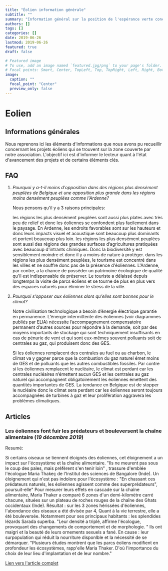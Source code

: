 ```yaml
---
title: "Éolien information générale"
subtitle: ""
summary: "Information général sur la position de l'espérance verte concernant les projets éoliens"
authors: []
tags: []
categories: []
date: 2019-06-26
lastmod: 2019-06-26
featured: true
draft: false

# Featured image
# To use, add an image named `featured.jpg/png` to your page's folder.
# Focal points: Smart, Center, TopLeft, Top, TopRight, Left, Right, BottomLeft, Bottom, BottomRight.
image:
  caption: ""
  focal_point: "Center"
  preview_only: false
---
```


# Eolien

## Informations générales

Nous reprenons ici les éléments d'informations que nous avons pu recueillir concernant
les projets éoliens qui se trouvent sur la zone couverte par notre association.
L'objectif ici est d'informer le lecteur quant à l'état d'avancement des projets et de certains éléments clés.

## FAQ

1. *Pourquoi y a-t-il moins d'opposition dans des régions plus densément peuplées de Belgique et une opposition plus grande dans les régions moins densément peuplées comme l'Ardenne?*

	Nous pensons qu'il y a 3 raisons principales:

	les régions les plus densément peuplées sont aussi plus plates avec très peu de relief et donc
	les éoliennes se confondent plus facilement dans le paysage.
	En Ardenne, les endroits favorables sont sur les hauteurs et donc leurs impacts visuel
	et acoustique sont beaucoup plus dominants et portent beaucoup plus loin.
	les régions les plus densément peuplées sont aussi des régions des grandes surfaces
	d’agricultures pratiquées avec beaucoup d'intrants chimiques. Donc la biodiversité y est
	sensiblement moindre et donc il y a moins de nature à protéger.
	dans les régions les plus densément peuplées, le tourisme est concentré dans
	les villes et ne souffre donc pas de la présence d'éoliennes.
	L'Ardenne, par contre, a la chance de posséder un patrimoine écologique de qualité
	qu'il est indispensable de préserver. Le touriste a délaissé depuis longtemps la visite
	de parcs éoliens et se tourne de plus en plus vers des espaces naturels pour éliminer le stress de la ville.

2. *Pourquoi s’opposer aux éoliennes alors qu’elles sont bonnes pour le climat?*

	Notre civilisation technologique a besoin d’énergie électrique garantie en permanence.
	L’énergie intermittente des éoliennes (voir diagrammes publiés par ELIA) nécessite l’accompagnement
	compensatoire permanent d’autres sources pour répondre à la demande, soit par des moyens importants de
	stockage qui sont techniquement insuffisants en cas de pénurie de vent et qui sont eux-mêmes souvent polluants
	soit de centrales au gaz, qui produisent donc des GES.

	Si les éoliennes remplacent des centrales au fuel ou au charbon, le climat va y gagner parce que la combustion du gaz naturel émet moins de GES et de polluants que les autres combustibles fossiles.
	Par contre si les éoliennes remplacent le nucléaire, le climat est perdant car les centrales nucléaires n’émettent aucun GES et les centrales au gaz naturel qui accompagnent obligatoirement les éoliennes émettent des quantités importantes de GES.
	La tendance en Belgique est de stopper le nucléaire donc le climat sera perdant car les éoliennes seront toujours accompagnées de turbines à gaz et leur prolifération aggravera les problèmes climatiques.

## Articles

### Les éoliennes font fuir les prédateurs et bouleversent la chaîne alimentaire (*19 décembre 2019*)

Resumé:

Si certains oiseaux se tiennent éloignés des éoliennes, cet éloignement a un impact sur l'écosystème et la chaîne alimentaire.
"Ils ne meurent pas sous le coup des pales, mais préfèrent s'en tenir loin" , trassure d'emblée l'écologue Maria Thakeç de l'Institut des sciences de Bangalore (Inde). Un éloignement qui n'est pas indolore pour l'écosystème : "En chassant ces prédateurs naturels, les éoliennes agissent comme des superprédateurs", poursuit-elle" Pour mesurer leurs effets en cascade sur la chaîne alimentaire, Maria Thaker a comparé 6 zones d'un demi-kilomètre carré chacune, situées sur un plateau de roches rouges de la chaîne des Ghats occidentaux (Inde). Résultat : sur les 3 zones hérissées d'éoliennes, I'abondance des oiseaux a été divisée par 4, Quant à la vie terrestre, elle a été bouleversée. Notamment pour ses principaux habitants : les splendides lézards Sarada superba. "Leur densité a triplé, affirme l'écologue, provoquant des changements de comportement et de morphologie. " Ils ont maigri et la beauté de leurs ornements sexuels a fané. En cause : leur surpopulation qui réduit la nourriture disponlble et la nécessité de se démarquer. "Plusieurs études montrent que les parcs éoliens modifient en profondeur les écosystèmes, rapp'elle Maria Thaker. D'où I'importance du choix de leur lieu d'implantation et de leur nombre."

[Lien vers l'article complet](https://www.science-et-vie.com/nature-et-enviro/ecologie-les-eoliennes-font-fuir-les-predateurs-et-bouleversent-la-chaine-alimen-47215)

<!-- 1- Page d'accueil ''MENACES'' :
-Ajouter sous le bandeau, en guise d'introduction :
En plus de l'emprise grandissante de l'habitat humain, comme un peu partout en zone rurale, plusieurs projets de parcs éoliens représentent des menaces très inquiétantes car particulièrement dommageables pour la biodiversité locale.
-puis mettre en gras   >  MENACES   DES   EOLIENNES   <
-annoncer sur le même pied les 4 chapitres-onglets suivants qui renvoient à leurs pages respectives :
    - Informations générales : cliquez ici pour en savoir plus
    - Projet d'Hemroulle : cliquez ici pour en savoir plus
    - Projet de Longchamps : cliquez ici pour en savoir plus
    - Projet de Mabompré : cliquez ici pour en savoir plus


2- Peux-tu reprendre les 2 vidéos et la photo de Jean-Philippe avec leurs commentaires de mon email du 14 avril et les placer dans MENACES / Longchamps / Preuves, en 1ère place avant la photo de G. Deumer.

3- En attaché, quelques photos de petite avifaune -->
